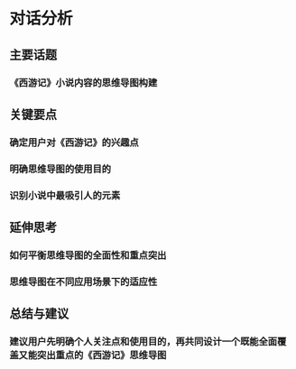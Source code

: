 # 对话分析
## 主要话题
### 《西游记》小说内容的思维导图构建
## 关键要点
### 确定用户对《西游记》的兴趣点
### 明确思维导图的使用目的
### 识别小说中最吸引人的元素
## 延伸思考
### 如何平衡思维导图的全面性和重点突出
### 思维导图在不同应用场景下的适应性
## 总结与建议
### 建议用户先明确个人关注点和使用目的，再共同设计一个既能全面覆盖又能突出重点的《西游记》思维导图